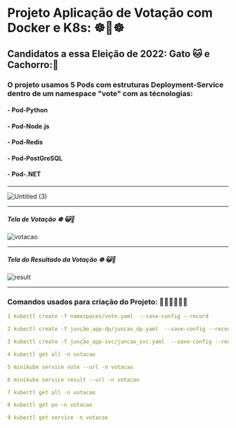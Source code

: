 # Projeto Aplicação de Votação com __**Docker**__ e __**K8s**__: ☸🐳☸
 
 ## Candidatos a essa Eleição de 2022: __**Gato** 🐱__ e __**Cachorro**:🐶__ 
 
### O projeto usamos 5 Pods com estruturas Deployment-Service dentro de um namespace "vote" com as técnologias:

#### - Pod-Python
#### - Pod-Node.js
#### - Pod-Redis
#### - Pod-PostGreSQL
#### - Pod-.NET
 ---
 
 

![Untitled (3)](https://user-images.githubusercontent.com/102867453/164033071-79377945-2573-4adf-8c81-02afab534fd7.jpg)

---
##### Tela de Votação ☸ 😺🐶

![votacao](https://user-images.githubusercontent.com/102867453/164033886-2af1c30d-4ab7-4288-818e-fbfce72a745d.png)

---

##### Tela do Resultado da Votação ☸ 😺🐶

![result](https://user-images.githubusercontent.com/102867453/164033981-453d5ecf-be25-483b-8fb3-c21f554af542.png)

---

### Comandos usados para criação do Projeto: 👨🏻‍💻👨🏻‍💻


~~~yaml
1 kubectl create -f namespaces/vote.yaml  --save-config --record  
~~~
~~~yaml
2 kubectl create -f junção_app-dp/juncao_dp.yaml  --save-config --record
~~~
~~~yaml
3 kubectl create -f junção_app-svc/juncao_svc.yaml  --save-config --record 
~~~
~~~yaml
4 kubectl get all -n votacao 
~~~
~~~yaml
5 minikube service vote --url -n votacao   
~~~
~~~yaml
6 minikube service result --url -n votacao 
~~~
~~~yaml
7 kubectl get all -n votacao
~~~
~~~yaml
8 kubectl get po -n votacao
~~~
~~~yaml
9 kubectl get service -n votacao 
~~~
